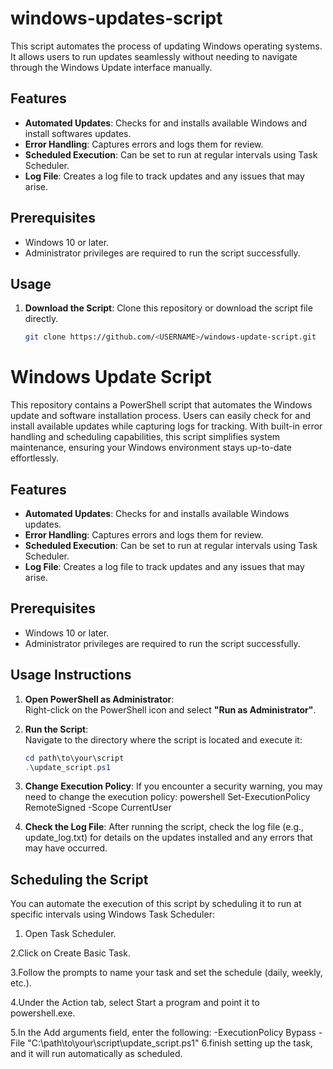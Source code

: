 # windows-updates-script

This script automates the process of updating Windows operating systems. It allows users to run updates seamlessly without needing to navigate through the Windows Update interface manually.

## Features

- **Automated Updates**: Checks for and installs available Windows and install softwares updates.
- **Error Handling**: Captures errors and logs them for review.
- **Scheduled Execution**: Can be set to run at regular intervals using Task Scheduler.
- **Log File**: Creates a log file to track updates and any issues that may arise.

## Prerequisites

- Windows 10 or later.
- Administrator privileges are required to run the script successfully.

## Usage

1. **Download the Script**:
   Clone this repository or download the script file directly.

   ```bash
   git clone https://github.com/<USERNAME>/windows-update-script.git

# Windows Update Script

This repository contains a PowerShell script that automates the Windows update and software installation process. Users can easily check for and install available updates while capturing logs for tracking. With built-in error handling and scheduling capabilities, this script simplifies system maintenance, ensuring your Windows environment stays up-to-date effortlessly.

## Features

- **Automated Updates**: Checks for and installs available Windows updates.
- **Error Handling**: Captures errors and logs them for review.
- **Scheduled Execution**: Can be set to run at regular intervals using Task Scheduler.
- **Log File**: Creates a log file to track updates and any issues that may arise.

## Prerequisites

- Windows 10 or later.
- Administrator privileges are required to run the script successfully.

## Usage Instructions

1. **Open PowerShell as Administrator**:  
   Right-click on the PowerShell icon and select **"Run as Administrator"**.

2. **Run the Script**:  
   Navigate to the directory where the script is located and execute it:

   ```powershell
   cd path\to\your\script
   .\update_script.ps1

   
3. **Change Execution Policy**:
If you encounter a security warning, you may need to change the execution policy:
powershell
 Set-ExecutionPolicy RemoteSigned -Scope CurrentUser


4. **Check the Log File**:
After running the script, check the log file (e.g., update_log.txt) for details on the updates installed and any errors that may have occurred.

## Scheduling the Script
You can automate the execution of this script by scheduling it to run at specific intervals using Windows Task Scheduler:

1. Open Task Scheduler.

2.Click on Create Basic Task.

3.Follow the prompts to name your task and set the schedule (daily, weekly, etc.).

4.Under the Action tab, select Start a program and point it to powershell.exe.

5.In the Add arguments field, enter the following:
   -ExecutionPolicy Bypass -File "C:\path\to\your\script\update_script.ps1"
6.finish setting up the task, and it will run automatically as scheduled.
